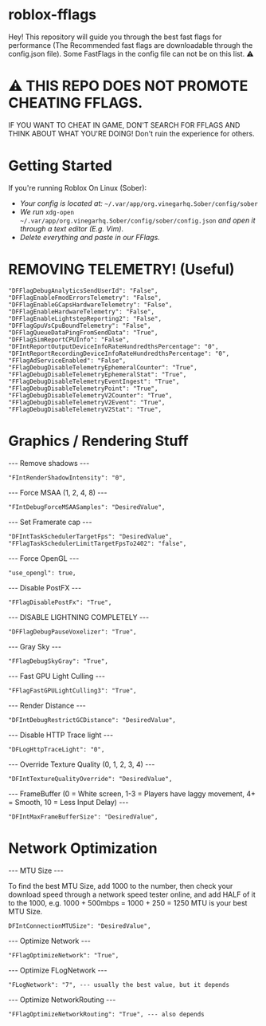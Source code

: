 # roblox-fflags

Hey! This repository will guide you through the best fast flags for performance (The Recommended fast flags are downloadable through the config.json file). Some FastFlags in the config file can not be on this list. ⚠️

# ⚠️ THIS REPO DOES NOT PROMOTE CHEATING FFLAGS. 
IF YOU WANT TO CHEAT IN GAME, DON'T SEARCH FOR FFLAGS AND THINK ABOUT WHAT YOU'RE DOING! Don't ruin the experience for others.

# Getting Started
If you're running Roblox On Linux (Sober):

- *Your config is located at:* ```~/.var/app/org.vinegarhq.Sober/config/sober```
- *We run* ```xdg-open ~/.var/app/org.vinegarhq.Sober/config/sober/config.json``` *and open it through a text editor (E.g. Vim)*.
- *Delete everything and paste in our FFlags.*

# REMOVING TELEMETRY! (Useful)

```
"DFFlagDebugAnalyticsSendUserId": "False",
"DFFlagEnableFmodErrorsTelemetry": "False",
"DFFlagEnableGCapsHardwareTelemetry": "False",
"DFFlagEnableHardwareTelemetry": "False",
"DFFlagEnableLightstepReporting2": "False",
"DFFlagGpuVsCpuBoundTelemetry": "False",
"DFFlagQueueDataPingFromSendData": "True",
"DFFlagSimReportCPUInfo": "False",
"DFIntReportOutputDeviceInfoRateHundredthsPercentage": "0",
"DFIntReportRecordingDeviceInfoRateHundredthsPercentage": "0",
"FFlagAdServiceEnabled": "False",
"FFlagDebugDisableTelemetryEphemeralCounter": "True",
"FFlagDebugDisableTelemetryEphemeralStat": "True",
"FFlagDebugDisableTelemetryEventIngest": "True",
"FFlagDebugDisableTelemetryPoint": "True",
"FFlagDebugDisableTelemetryV2Counter": "True",
"FFlagDebugDisableTelemetryV2Event": "True",
"FFlagDebugDisableTelemetryV2Stat": "True",
```
# Graphics / Rendering Stuff
--- Remove shadows ---

```
"FIntRenderShadowIntensity": "0",
```

--- Force MSAA (1, 2, 4, 8) ---

```
"FIntDebugForceMSAASamples": "DesiredValue",
```

--- Set Framerate cap ---

```
"DFIntTaskSchedulerTargetFps": "DesiredValue",
"FFlagTaskSchedulerLimitTargetFpsTo2402": "false",
```

--- Force OpenGL ---

```
"use_opengl": true,
```

--- Disable PostFX ---

```
"FFlagDisablePostFx": "True",
```

--- DISABLE LIGHTNING COMPLETELY ---

```
"DFFlagDebugPauseVoxelizer": "True",
```

--- Gray Sky ---

```
"FFlagDebugSkyGray": "True",
```

--- Fast GPU Light Culling ---

```
"FFlagFastGPULightCulling3": "True",
```

--- Render Distance ---

```
"DFIntDebugRestrictGCDistance": "DesiredValue",
```

--- Disable HTTP Trace light ---

```
"DFLogHttpTraceLight": "0",
```

--- Override Texture Quality (0, 1, 2, 3, 4) --- 

```
"DFIntTextureQualityOverride": "DesiredValue",
```

--- FrameBuffer (0 = White screen, 1-3 = Players have laggy movement, 4+ = Smooth, 10 = Less Input Delay) ---

```
"DFIntMaxFrameBufferSize": "DesiredValue",
```

# Network Optimization

--- MTU Size ---

To find the best MTU Size, add 1000 to the number, then check your download speed through a network speed tester online, and add HALF of it to the 1000, e.g. 1000 + 500mbps = 1000 + 250 = 1250 MTU is your best MTU Size.

```
DFIntConnectionMTUSize": "DesiredValue",
```

--- Optimize Network ---

```
"FFlagOptimizeNetwork": "True",
```

--- Optimize FLogNetwork ---

```
"FLogNetwork": "7", --- usually the best value, but it depends
```

--- Optimize NetworkRouting ---

```
"FFlagOptimizeNetworkRouting": "True", --- also depends
```
